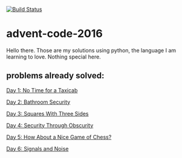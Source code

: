 [![Build Status](https://travis-ci.org/camiloribeiro/advent-code-2016.svg?branch=master)](https://travis-ci.org/camiloribeiro/advent-code-2016)

# advent-code-2016

Hello there. Those are my solutions using python, the language I am learning to love. Nothing special here.

## problems already solved:

   [Day 1: No Time for a Taxicab](http://adventofcode.com/2016/day/1)

   [Day 2: Bathroom Security](http://adventofcode.com/2016/day/2)

   [Day 3: Squares With Three Sides](http://adventofcode.com/2016/day/3)

   [Day 4: Security Through Obscurity](http://adventofcode.com/2016/day/4)

   [Day 5: How About a Nice Game of Chess?](http://adventofcode.com/2016/day/5)
   
   [Day 6: Signals and Noise](http://adventofcode.com/2016/day/6)

